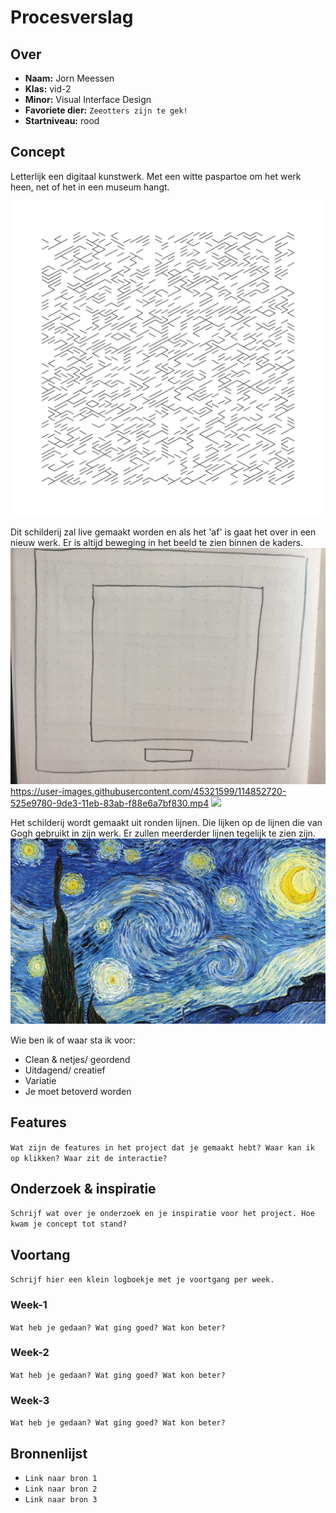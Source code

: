 <!-- Vergeet je niet de comments uit te zetten voordat je begint met typen? 💬 -->

# Procesverslag

## Over
* **Naam:** Jorn Meessen 
* **Klas:** vid-2
* **Minor:** Visual Interface Design
* **Favoriete dier:** `Zeeotters zijn te gek!`
* **Startniveau:** rood

## Concept

Letterlijk een digitaal kunstwerk. Met een witte paspartoe om het werk heen, net of het in een museum hangt.

<img src="img/Ruins_2609285226.svg">

Dit schilderij zal live gemaakt worden en als het 'af' is gaat het over in een nieuw werk. Er is altijd beweging in het beeld te zien binnen de kaders.  
<img src="img/IMG_6774.JPG">
https://user-images.githubusercontent.com/45321599/114852720-525e9780-9de3-11eb-83ab-f88e6a7bf830.mp4
<img src="img/danfa0053_o_905">

Het schilderij wordt gemaakt uit ronden lijnen. Die lijken op de lijnen die van Gogh gebruikt in zijn werk. Er zullen meerderder lijnen tegelijk te zien zijn.
<img src="img/13f12d32-76fe-4ce8-8392-624e5091fa91_thumb840.JPG">


Wie ben ik of waar sta ik voor:
-	Clean & netjes/ geordend 
-	Uitdagend/ creatief
-	Variatie 
-	Je moet betoverd worden

## Features

`Wat zijn de features in het project dat je gemaakt hebt? Waar kan ik op klikken? Waar zit de interactie?`

## Onderzoek & inspiratie
`Schrijf wat over je onderzoek en je inspiratie voor het project. Hoe kwam je concept tot stand?`

## Voortang

`Schrijf hier een klein logboekje met je voortgang per week.`

### Week-1
`Wat heb je gedaan? Wat ging goed? Wat kon beter?`

### Week-2
`Wat heb je gedaan? Wat ging goed? Wat kon beter?`

### Week-3
`Wat heb je gedaan? Wat ging goed? Wat kon beter?`


## Bronnenlijst

* `Link naar bron 1`
* `Link naar bron 2`
* `Link naar bron 3`

